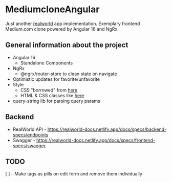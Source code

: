 # MediumcloneAngular

Just another [realworld](https://github.com/gothinkster/realworld) app implementation. Exemplary frontend Medium.com clone powered by Angular 16 and NgRx.

## General information about the project

- Angular 16
  - Standalone Components
- NgRx
  - @ngrx/router-store to clean state on navigate
- Optimistic updates for favorite/unfavorite
- Style
  - CSS "borrowed" from [here](https://demo.productionready.io/main.css)
  - HTML & CSS classes like [here](https://angular.realworld.io) 
- query-string lib for parsing query params

## Backend

- RealWorld API - https://realworld-docs.netlify.app/docs/specs/backend-specs/endpoints
- Swagger - https://realworld-docs.netlify.app/docs/specs/frontend-specs/swagger

## TODO
[ ] - Make tags as pills on edit form and remove them individually
